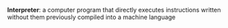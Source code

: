 **Interpreter**: a computer program that directly executes instructions written without them previously compiled into a machine language